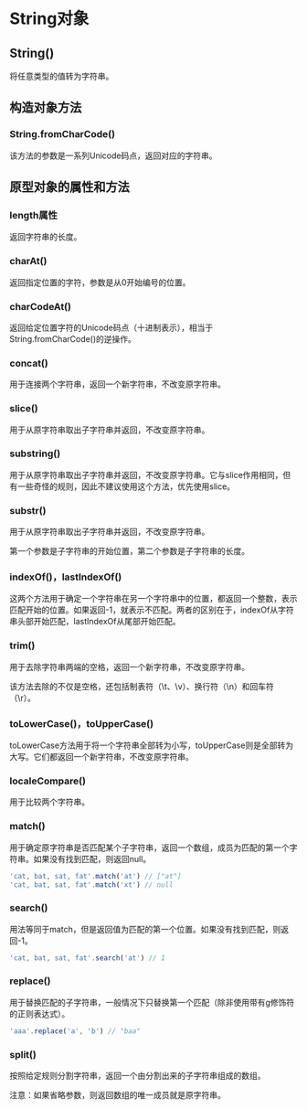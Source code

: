 # String对象

## String()
将任意类型的值转为字符串。

## 构造对象方法

### String.fromCharCode()
该方法的参数是一系列Unicode码点，返回对应的字符串。

## 原型对象的属性和方法

### length属性
返回字符串的长度。

### charAt()
返回指定位置的字符，参数是从0开始编号的位置。

### charCodeAt()
返回给定位置字符的Unicode码点（十进制表示），相当于String.fromCharCode()的逆操作。

### concat()
用于连接两个字符串，返回一个新字符串，不改变原字符串。

### slice()
用于从原字符串取出子字符串并返回，不改变原字符串。

### substring()
用于从原字符串取出子字符串并返回，不改变原字符串。它与slice作用相同，但有一些奇怪的规则，因此不建议使用这个方法，优先使用slice。

### substr()
用于从原字符串取出子字符串并返回，不改变原字符串。

第一个参数是子字符串的开始位置，第二个参数是子字符串的长度。

### indexOf()，lastIndexOf()
这两个方法用于确定一个字符串在另一个字符串中的位置，都返回一个整数，表示匹配开始的位置。如果返回-1，就表示不匹配。两者的区别在于，indexOf从字符串头部开始匹配，lastIndexOf从尾部开始匹配。

### trim()
用于去除字符串两端的空格，返回一个新字符串，不改变原字符串。

该方法去除的不仅是空格，还包括制表符（\t、\v）、换行符（\n）和回车符（\r）。

### toLowerCase()，toUpperCase()
toLowerCase方法用于将一个字符串全部转为小写，toUpperCase则是全部转为大写。它们都返回一个新字符串，不改变原字符串。

### localeCompare()
用于比较两个字符串。

### match()
用于确定原字符串是否匹配某个子字符串，返回一个数组，成员为匹配的第一个字符串。如果没有找到匹配，则返回null。
```js
'cat, bat, sat, fat'.match('at') // ["at"]
'cat, bat, sat, fat'.match('xt') // null
```

### search()
用法等同于match，但是返回值为匹配的第一个位置。如果没有找到匹配，则返回-1。
```js
'cat, bat, sat, fat'.search('at') // 1
```

### replace()
用于替换匹配的子字符串，一般情况下只替换第一个匹配（除非使用带有g修饰符的正则表达式）。
```js
'aaa'.replace('a', 'b') // "baa"
```

### split()
按照给定规则分割字符串，返回一个由分割出来的子字符串组成的数组。

注意：如果省略参数，则返回数组的唯一成员就是原字符串。
